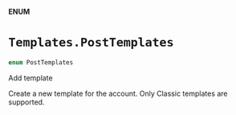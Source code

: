 **ENUM**

# `Templates.PostTemplates`

```swift
enum PostTemplates
```

Add template

Create a new template for the account. Only Classic templates are supported.
